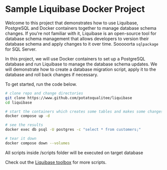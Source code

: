 # Sample Liquibase Docker Project

Welcome to this project that demonstrates how to use Liquibase, PostgreSQL and Docker containers together to manage database schema changes. If you're not familiar with it, Liquibase is an open-source tool for database schema management that allows developers to version their database schema and apply changes to it over time. Sooooorta `sqlpackage` for SQL Server.

In this project, we will use Docker containers to set up a PostgreSQL database and run Liquibase to manage the database schema updates. We will demonstrate how to create a database migration script, apply it to the database and roll back changes if necessary.

To get started, run the code below.

```bash
# clone repo and change directories
git clone https://www.github.com/potatoqualitee/liquibase
cd liquibase

# start the containers which creates some tables and makes some changes
docker compose up -d

# see the results
docker exec db psql -U postgres -c "select * from customers;"

# tear it down
docker compose down --volumes
```

All scripts inside /scripts folder will be executed on target database

Check out the [Liquibase toolbox](https://github.com/liquibase/liquibase-toolbox) for more scripts.